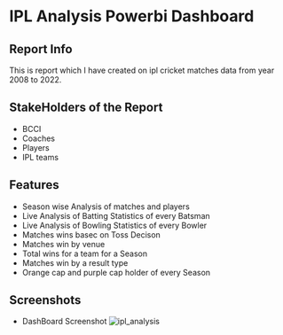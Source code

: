 # IPL Analysis Powerbi Dashboard

## Report Info 
This is report which I have created on ipl cricket matches data from year 2008 to 2022.


## StakeHolders of the Report
 - BCCI
 - Coaches
 - Players
 - IPL teams

## Features

- Season wise Analysis of matches and players
- Live Analysis of Batting Statistics of every Batsman
- Live Analysis of Bowling Statistics of every Bowler
- Matches wins basec on Toss Decison
- Matches win by venue
- Total wins for a team for a Season
- Matches win by a result type
- Orange cap and purple cap holder of every Season


## Screenshots

- DashBoard Screenshot
![ipl_analysis](https://github.com/Amitchawarekar/IPL_analysis_powerbi_dashboard/assets/54398300/65a07596-4aaa-4c3c-9700-e0aa7a117dbf)




